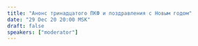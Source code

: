 ```yaml
---
title: "Анонс тринадцатого ПКФ и поздравления с Новым годом"
date: "29 Dec 20 20:00 MSK"
draft: false
speakers: ["moderator"] 
---
```

 